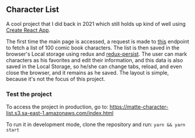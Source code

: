 ## Character List


A cool project that I did back in 2021 which still holds up kind of well using [Create React App](https://github.com/facebook/create-react-app).

The first time the main page is accessed, a request is made to [this](https://matte-static.s3.sa-east-1.amazonaws.com/api/character-response.json) endpoint to fetch a list of 100 comic book characters. The list is then saved in the browser's Local storage using redux and [redux-persist](https://www.npmjs.com/package/redux/persist). The user can mark characters as his favorites and edit their information, and this data is also saved in the Local Storage, so he/she can change tabs, reload, and even close the browser, and it remains as he saved. The layout is simple, because it's not the focus of this project.

### Test the project

To access the project in production, go to: https://matte-character-list.s3.sa-east-1.amazonaws.com/index.html

To run it in development mode, clone the repository and run:
`yarn && yarn start`
